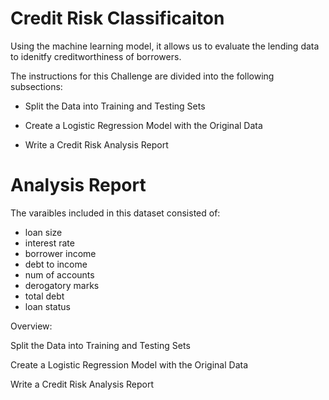 # Credit Risk Classificaiton

Using the machine learning model, it allows us to evaluate the lending data to idenitfy creditworthiness of borrowers.

The instructions for this Challenge are divided into the following subsections:

- Split the Data into Training and Testing Sets

- Create a Logistic Regression Model with the Original Data

- Write a Credit Risk Analysis Report

# Analysis Report 

The varaibles included in this dataset consisted of:
- 	loan size
- 	interest rate
- 	borrower income
- 	debt to income
- 	num of accounts
- 	derogatory marks
- 	total debt
- 	loan status

Overview:

Split the Data into Training and Testing Sets

Create a Logistic Regression Model with the Original Data

Write a Credit Risk Analysis Report






